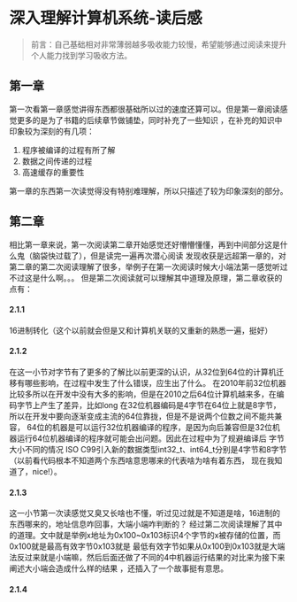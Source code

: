 # 深入理解计算机系统-读后感

> 前言：自己基础相对非常薄弱越多吸收能力较慢，希望能够通过阅读来提升个人能力找到学习吸收方法。

## 第一章

第一次看第一章感觉讲得东西都很基础所以过的速度还算可以。但是第一章阅读感觉更多的是为了书籍的后续章节做铺垫，同时补充了一些知识
，在补充的知识中印象较为深刻的有几项：
1. 程序被编译的过程有所了解
2. 数据之间传递的过程
3. 高速缓存的重要性

第一章的东西第一次读觉得没有特别难理解，所以只描述了较为印象深刻的部分。



## 第二章

相比第一章来说，第一次阅读第二章开始感觉还好懵懵懂懂，再到中间部分这是什么鬼（脑袋快过载了），但是读完一遍再次潜心阅读
发现收获是远超第一章的，对第二章的第二次阅读理解了很多，举例子在第一次阅读时候大小端法第一感觉听过不过这是什么啊。。。
但是第二次阅读就可以理解其中道理及原理，第二章收获的点有：

#### 2.1.1
16进制转化（这个以前就会但是又和计算机关联的又重新的熟悉一遍，挺好）

#### 2.1.2
在这一小节对字节有了更多的了解比以前更深的认识，从32位到64位的计算机迁移有哪些影响，在过程中发生了什么错误，应生出了什么。
在2010年前32位机器比较多所以在开发中没有大多的影响，但是在2010之后64位计算机越来多，在编码字节上产生了差异，比如long
在32位机器编码是4字节在64位上就是8字节，所以在开发中要向逐渐变成主流的64位靠拢，但是不是说两个位数之间不能共兼容，
64位的机器是可以运行32位机器编译的程序，是因为向后兼容但是32位机器运行64位机器编译的程序就可能会出问题。因此在过程中为了规避编译后
字节大小不同的情况 ISO C99引入新的数据类型int32_t、int64_t分别是4字节和8字节（以前看代码根本不知道两个东西啥意思哪来的代表啥为啥有着东西，
现在我知道了，nice!）。

#### 2.1.3
这一小节第一次读感觉又臭又长啥也不懂，听过见过就是不知道是啥，16进制的东西哪来的，地址信息咋回事，大端小端咋判断的？
经过第二次阅读理解了其中的道理。文中就是举例x地址为0x100~0x103标识4个字节的x被存储的位置，而0x100就是最高有效字节0x103就是
最低有效字节如果从0x100到0x103就是大端法反过来就是小端嘛，然后后面还做了不同的4中机器运行结果的对比来为接下来阐述大小端会造成什么样的结果
，还插入了一个故事挺有意思。

#### 2.1.4